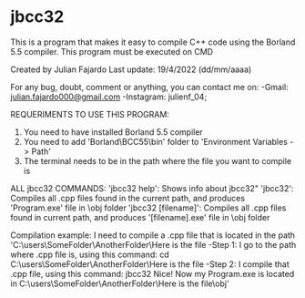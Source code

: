 # jbcc32
This is a program that makes it easy to compile C++ code using the Borland 5.5 compiler. This program must be executed on CMD

Created by Julian Fajardo
Last update: 19/4/2022 (dd/mm/aaaa)

For any bug, doubt, comment or anything, you can contact me on:
 -Gmail: julian.fajardo000@gmail.com
 -Instagram: julienf_04;

REQUERIMENTS TO USE THIS PROGRAM:
 1) You need to have installed Borland 5.5 compiler
 2) You need to add 'Borland\BCC55\bin' folder to 'Environment Variables -> Path'
 3) The terminal needs to be in the path where the file you want to compile is

ALL jbcc32 COMMANDS:
 'jbcc32 help': Shows info about jbcc32"
 'jbcc32': Compiles all .cpp files found in the current path, and produces 'Program.exe' file in \obj folder
 'jbcc32 [filename]': Compiles all .cpp files found in current path, and produces '[filename].exe' file in \obj folder

Compilation example: I need to compile a .cpp file that is located in the path 'C:\users\SomeFolder\AnotherFolder\Here is the file
 -Step 1: I go to the path where .cpp file is, using this command:
     cd C:\users\SomeFolder\AnotherFolder\Here is the file
 -Step 2: I compile that .cpp file, using this command:
     jbcc32
 Nice! Now my Program.exe is located in C:\users\SomeFolder\AnotherFolder\Here is the file\obj\'
